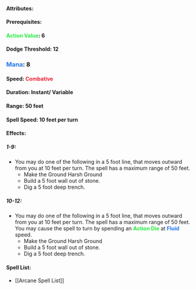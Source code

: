 #### Attributes:
#### Prerequisites: 
#### <span style="font-weight:bold;color:rgb(33, 235, 60)">Action Value</span>: 6
#### Dodge Threshold: 12
### <span style="font-weight:bold;color:rgb(33, 117, 235)">Mana</span>: 8
#### Speed: <span style="font-weight:bold; color:rgb(235, 33, 53)">Combative</span>
#### Duration: Instant/ Variable
#### Range: 50 feet
#### Spell Speed: 10 feet per turn
#### Effects:
##### 1-9: 
- You may do one of the following in a 5 foot line, that moves outward from you at 10 feet per turn. The spell has a maximum range of 50 feet.
	- Make the Ground Harsh Ground
	- Build a 5 foot wall out of stone.
	- Dig a 5 foot deep trench.
##### 10-12: 
- You may do one of the following in a 5 foot line, that moves outward from you at 10 feet per turn. The spell has a maximum range of 50 feet. You may cause the spell to turn by spending an <span style="font-weight:bold; color:rgb(33, 235, 60)">Action Die</span> at <span style="font-weight:bold; color:rgb(33, 117, 235)">Fluid</span> speed.
	- Make the Ground Harsh Ground
	- Build a 5 foot wall out of stone.
	- Dig a 5 foot deep trench.
#### Spell List: 
- [[Arcane Spell List]]